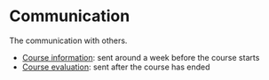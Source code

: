 # Communication

The communication with others.

- [Course information](course_information.md): sent around
  a week before the course starts
- [Course evaluation](course_evaluation.md): sent after
  the course has ended